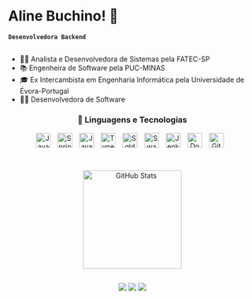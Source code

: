 # Aline Buchino! 👋

**`Desenvolvedora Backend`**

##

- 👩‍🎓 Analista e Desenvolvedora de Sistemas pela FATEC-SP
- 📚 Engenheira de Software pela PUC-MINAS
- 🎓 Ex Intercambista em Engenharia Informática pela Universidade de Évora-Portugal
- 👩‍💻 Desenvolvedora de Software

<h3 align="center">🤖 Linguagens e Tecnologias</h3>

<div align="center">
  <img  
      align="center" 
      alt="Java" 
      title="Java"
      width="30px" 
      style="padding-right: 10px;" 
      src="https://cdn.jsdelivr.net/gh/devicons/devicon@latest/icons/java/java-original.svg" 
  />
  <img 
      align="center"
      alt="SpringBoot" 
      title="SpringBoot"
      width="30px" 
      style="padding-right: 10px;" 
      src="https://cdn.jsdelivr.net/gh/devicons/devicon@latest/icons/spring/spring-original.svg" 
  />
  <img 
      align="center"
      alt="JavaScript" 
      title="JavaScript"
      width="30px" 
      style="padding-right: 10px;" 
      src="https://cdn.jsdelivr.net/gh/devicons/devicon@latest/icons/javascript/javascript-original.svg" 
  />
  <img 
      align="center"
      alt="TypeScript"
      title="TypeScript" 
      width="30px" 
      style="padding-right: 10px;" 
      src="https://cdn.jsdelivr.net/gh/devicons/devicon@latest/icons/typescript/typescript-original.svg" 
  />
  <img 
      align="center"
      alt="Sqldeveloper" 
      title="Sqldeveloper"
      width="30px" 
      style="padding-right: 10px;" 
      src="https://cdn.jsdelivr.net/gh/devicons/devicon@latest/icons/sqldeveloper/sqldeveloper-original.svg" 
  />
  <img 
      align="center"
      alt="Swagger" 
      title="Swagger"
      width="30px" 
      style="padding-right: 10px;" 
      src="https://cdn.jsdelivr.net/gh/devicons/devicon@latest/icons/swagger/swagger-original.svg" 
  />
  <img
      align="center"
      alt="Jenkins" 
      title="Jenkins"
      width="30px" 
      style="padding-right: 10px;" 
      src="https://cdn.jsdelivr.net/gh/devicons/devicon@latest/icons/jenkins/jenkins-original.svg" 
  />
  <img
      align="center"
      alt="Docker" 
      title="Docker"
      width="30px" 
      style="padding-right: 10px;" 
      src="https://cdn.jsdelivr.net/gh/devicons/devicon@latest/icons/docker/docker-original-wordmark.svg" 
  />
  <img 
      align="center"  
      alt="Git" 
      title="Git"
      width="30px" 
      style="padding-right: 10px;" 
      src="https://cdn.jsdelivr.net/gh/devicons/devicon@latest/icons/git/git-original.svg" 
  />
</div>

##

<br/> 
<div align="center">
  <a href="https://github.com/alinebuchino">
    <img 
      alt="GitHub Stats" 
      height="200" 
      src="https://github-readme-stats.vercel.app/api/top-langs/?username=alinebuchino&theme=tokyonight&layout=compact&custom_title=Tecnologias&langs_count=9" 
    />
  </a>
</div>

##
 
<div  align="center"> 
  <a href = "mailto:aline.buchino@hotmail.com"><img src="https://img.shields.io/badge/-Outlook-%23333?style=for-the-badge&logo=outlook&logoColor=white" target="_blank"></a>
  <a href="https://www.linkedin.com/in/aline-buchino/" target="_blank"><img src="https://img.shields.io/badge/-LinkedIn-%230077B5?style=for-the-badge&logo=linkedin&logoColor=white" target="_blank"></a> 
  <a href="https://instagram.com/alinebuchino" target="_blank"><img src="https://img.shields.io/badge/-Instagram-%23E4405F?style=for-the-badge&logo=instagram&logoColor=white" target="_blank"></a>
</div>
